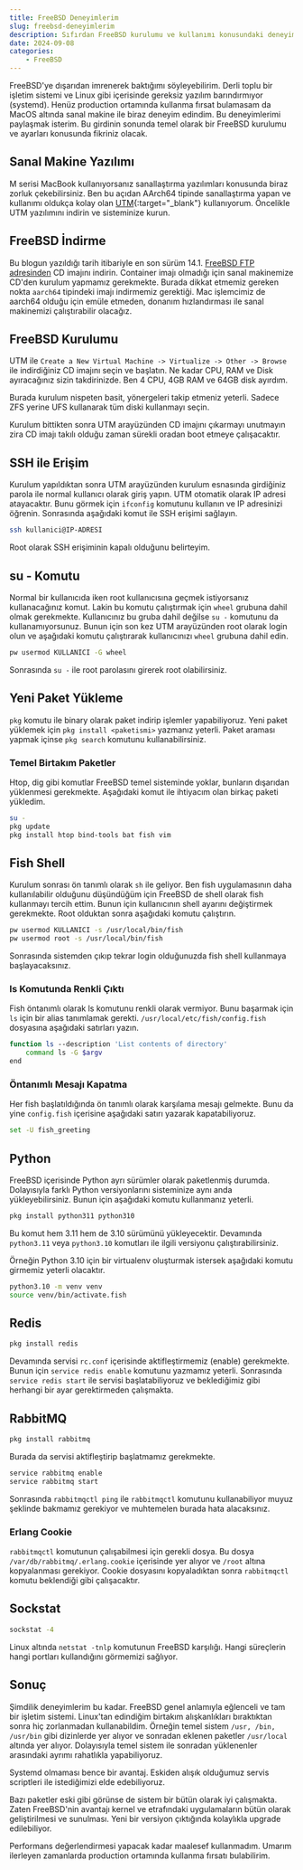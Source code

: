 ```yaml
---
title: FreeBSD Deneyimlerim
slug: freebsd-deneyimlerim
description: Sıfırdan FreeBSD kurulumu ve kullanımı konusundaki deneyimlerim.
date: 2024-09-08
categories:
    - FreeBSD
---
```


FreeBSD'ye dışarıdan imrenerek baktığımı söyleyebilirim. Derli toplu bir işletim sistemi ve Linux
gibi içerisinde gereksiz yazılım barındırmıyor (systemd). Henüz production ortamında kullanma fırsat
bulamasam da MacOS altında sanal makine ile biraz deneyim edindim. Bu deneyimlerimi paylaşmak
isterim. Bu girdinin sonunda temel olarak bir FreeBSD kurulumu ve ayarları konusunda fikriniz
olacak.

<!-- more -->

## Sanal Makine Yazılımı

M serisi MacBook kullanıyorsanız sanallaştırma yazılımları konusunda biraz zorluk çekebilirsiniz.
Ben bu açıdan AArch64 tipinde sanallaştırma yapan ve kullanımı oldukça kolay olan
[UTM][utm]{:target="_blank"} kullanıyorum. Öncelikle UTM yazılımını indirin ve sisteminize kurun.

[utm]: https://mac.getutm.app

## FreeBSD İndirme

Bu blogun yazıldığı tarih itibariyle en son sürüm 14.1. [FreeBSD FTP adresinden][freebsd-ftp] CD
imajını indirin. Container imajı olmadığı için sanal makinemize CD'den kurulum yapmamız gerekmekte.
Burada dikkat etmemiz gereken nokta `aarch64` tipindeki imajı indirmemiz gerektiği. Mac işlemcimiz
de aarch64 olduğu için emüle etmeden, donanım hızlandırması ile sanal makinemizi çalıştırabilir
olacağız.

[freebsd-ftp]: https://download.freebsd.org/releases/arm64/aarch64/ISO-IMAGES/14.1/FreeBSD-14.1-RELEASE-arm64-aarch64-disc1.iso

## FreeBSD Kurulumu

UTM ile `Create a New Virtual Machine -> Virtualize -> Other -> Browse` ile indirdiğiniz CD imajını
seçin ve başlatın. Ne kadar CPU, RAM ve Disk ayıracağınız sizin takdirinizde. Ben 4 CPU, 4GB RAM ve
64GB disk ayırdım.

Burada kurulum nispeten basit, yönergeleri takip etmeniz yeterli. Sadece ZFS yerine UFS kullanarak
tüm diski kullanmayı seçin.

Kurulum bittikten sonra UTM arayüzünden CD imajını çıkarmayı unutmayın zira CD imajı takılı olduğu
zaman sürekli oradan boot etmeye çalışacaktır.

## SSH ile Erişim

Kurulum yapıldıktan sonra UTM arayüzünden kurulum esnasında girdiğiniz parola ile normal kullanıcı
olarak giriş yapın. UTM otomatik olarak IP adresi atayacaktır. Bunu görmek için `ifconfig` komutunu
kullanın ve IP adresinizi öğrenin. Sonrasında aşağıdaki komut ile SSH erişimi sağlayın.

```sh
ssh kullanici@IP-ADRESI
```

Root olarak SSH erişiminin kapalı olduğunu belirteyim.

## su - Komutu

Normal bir kullanıcıda iken root kullanıcısına geçmek istiyorsanız kullanacağınız komut. Lakin bu
komutu çalıştırmak için `wheel` grubuna dahil olmak gerekmekte. Kullanıcınız bu gruba dahil değilse
`su -` komutunu da kullanamıyorsunuz. Bunun için son kez UTM arayüzünden root olarak login olun ve
aşağıdaki komutu çalıştırarak kullanıcınızı `wheel` grubuna dahil edin.

```sh
pw usermod KULLANICI -G wheel
```

Sonrasında `su -` ile root parolasını girerek root olabilirsiniz.

## Yeni Paket Yükleme

`pkg` komutu ile binary olarak paket indirip işlemler yapabiliyoruz. Yeni paket yüklemek için
`pkg install <paketismi>` yazmanız yeterli. Paket araması yapmak içinse `pkg search` komutunu
kullanabilirsiniz.

### Temel Birtakım Paketler

Htop, dig gibi komutlar FreeBSD temel sisteminde yoklar, bunların dışarıdan yüklenmesi gerekmekte. Aşağıdaki komut ile ihtiyacım olan birkaç paketi yükledim.

```sh
su -
pkg update
pkg install htop bind-tools bat fish vim
```

## Fish Shell

Kurulum sonrası ön tanımlı olarak `sh` ile geliyor. Ben fish uygulamasının daha kullanılabilir
olduğunu düşündüğüm için FreeBSD de shell olarak fish kullanmayı tercih ettim. Bunun için
kullanıcının shell ayarını değiştirmek gerekmekte. Root olduktan sonra aşağıdaki komutu çalıştırın.

```sh
pw usermod KULLANICI -s /usr/local/bin/fish
pw usermod root -s /usr/local/bin/fish
```

Sonrasında sistemden çıkıp tekrar login olduğunuzda fish shell kullanmaya başlayacaksınız.

### ls Komutunda Renkli Çıktı

Fish öntanımlı olarak ls komutunu renkli olarak vermiyor. Bunu başarmak için `ls` için bir alias
tanımlamak gerekti. `/usr/local/etc/fish/config.fish` dosyasına aşağıdaki satırları yazın.

```sh
function ls --description 'List contents of directory'
    command ls -G $argv
end
```

### Öntanımlı Mesajı Kapatma

Her fish başlatıldığında ön tanımlı olarak karşılama mesajı gelmekte. Bunu da yine `config.fish`
içerisine aşağıdaki satırı yazarak kapatabiliyoruz.

```sh
set -U fish_greeting
```

## Python

FreeBSD içerisinde Python ayrı sürümler olarak paketlenmiş durumda. Dolayısıyla farklı Python
versiyonlarını sisteminize aynı anda yükleyebilirsiniz. Bunun için aşağıdaki komutu kullanmanız
yeterli.

```sh
pkg install python311 python310
```

Bu komut hem 3.11 hem de 3.10 sürümünü yükleyecektir. Devamında `python3.11` veya `python3.10`
komutları ile ilgili versiyonu çalıştırabilirsiniz.

Örneğin Python 3.10 için bir virtualenv oluşturmak istersek aşağıdaki komutu girmemiz yeterli
olacaktır.

```sh
python3.10 -m venv venv
source venv/bin/activate.fish
```

## Redis

```sh
pkg install redis
```

Devamında servisi `rc.conf` içerisinde aktifleştirmemiz (enable) gerekmekte. Bunun için `service
redis enable` komutunu yazmamız yeterli. Sonrasında `service redis start` ile servisi
başlatabiliyoruz ve beklediğimiz gibi herhangi bir ayar gerektirmeden çalışmakta.

## RabbitMQ

```sh
pkg install rabbitmq
```

Burada da servisi aktifleştirip başlatmamız gerekmekte.

```sh
service rabbitmq enable
service rabbitmq start
```

Sonrasında `rabbitmqctl ping` ile `rabbitmqctl` komutunu kullanabiliyor muyuz şeklinde bakmamız
gerekiyor ve muhtemelen burada hata alacaksınız.

### Erlang Cookie

`rabbitmqctl` komutunun çalışabilmesi için gerekli dosya. Bu dosya `/var/db/rabbitmq/.erlang.cookie`
içerisinde yer alıyor ve `/root` altına kopyalanması gerekiyor. Cookie dosyasını kopyaladıktan sonra
`rabbitmqctl` komutu beklendiği gibi çalışacaktır.

## Sockstat

```sh
sockstat -4
```

Linux altında `netstat -tnlp` komutunun FreeBSD karşılığı. Hangi süreçlerin hangi portları
kullandığını görmemizi sağlıyor.

## Sonuç

Şimdilik deneyimlerim bu kadar. FreeBSD genel anlamıyla eğlenceli ve tam bir işletim sistemi.
Linux'tan edindiğim birtakım alışkanlıkları bıraktıktan sonra hiç zorlanmadan kullanabildim. Örneğin
temel sistem `/usr, /bin, /usr/bin` gibi dizinlerde yer alıyor ve sonradan eklenen paketler
`/usr/local` altında yer alıyor. Dolayısıyla temel sistem ile sonradan yüklenenler arasındaki ayrımı
rahatlıkla yapabiliyoruz.

Systemd olmaması bence bir avantaj. Eskiden alışık olduğumuz servis scriptleri ile istediğimizi elde
edebiliyoruz.

Bazı paketler eski gibi görünse de sistem bir bütün olarak iyi çalışmakta. Zaten FreeBSD'nin avantajı kernel ve etrafındaki uygulamaların bütün olarak geliştirilmesi ve sunulması. Yeni bir versiyon çıktığında kolaylıkla upgrade edilebiliyor.

Performans değerlendirmesi yapacak kadar maalesef kullanmadım. Umarım ilerleyen zamanlarda
production ortamında kullanma fırsatı bulabilirim.
